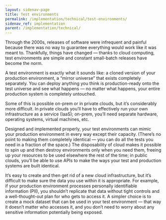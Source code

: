 ```yaml
---
layout: sidenav-page
title: Test environments
permalink: /implementation/technical/test-environments/
sidenav_ref: implementation
parent: /implementation/technical/
---
```


Through the 2000s, releases of software were infrequent and painful because there was no way to guarantee everything would work like it was meant to. Thankfully, things have changed — thanks to cloud computing, test environments are simple and constant small-batch releases have become the norm.

A test environment is exactly what it sounds like: a cloned version of your production environment, a “mirror universe” that exists completely separately. You can deploy anything you think is production-ready onto the test universe and see what happens — no matter what happens, your entire production system is completely untouched.

Some of this is possible on-prem or in private clouds, but it’s considerably more difficult. In private clouds you’ll have to effectively run your own infrastructure as a service (IaaS); on-prem, you’ll need separate hardware, operating systems, virtual machines, etc. 

Designed and implemented properly, your test environments can mimic your production environment in every way except their capacity. (There’s no point to making them completely identical — you can do all the tests you need in a fraction of the space.) The disposability of cloud makes it possible to spin up and then destroy environments only when you need them, freeing up your resources to be used elsewhere the rest of the time; in public clouds, you’ll be able to use APIs to make the ways your test and production systems are built identical. 

It’s easy to create and then get rid of a new cloud infrastructure, but it’s difficult to make sure the data you use within it is appropriate. For example, if your production environment processes personally identifiable information (PII), you shouldn’t replicate that data without tight controls and a well-thought-out plan for who gets to access it. A simpler choice is to create a mock dataset that can be used in your test environment — that way it doesn’t matter who accesses it, and you don’t need to worry about any sensitive information potentially being exposed.
